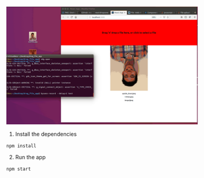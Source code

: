 ![demo gif](https://github.com/PoeticPete/react-file-drag-and-drop-example/raw/master/demo.gif)

1. Install the dependencies
```
npm install
```
2. Run the app 
```
npm start
```
